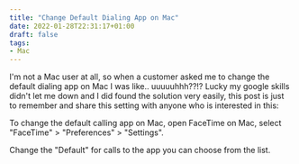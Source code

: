 ```yaml
---
title: "Change Default Dialing App on Mac"
date: 2022-01-28T22:31:17+01:00
draft: false
tags:
- Mac
---
```


I'm not a Mac user at all, so when a customer asked me to change the default dialing app on Mac I was like.. uuuuuhhh??!?
Lucky my google skills didn't let me down and I did found the solution very easily, this post is just to remember and share this setting with anyone who is interested in this:

To change the default calling app on Mac, open FaceTime on Mac, select "FaceTime" > "Preferences" > "Settings".

Change the "Default" for calls to the app you can choose from the list.
